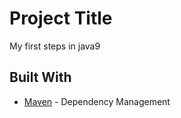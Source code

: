 # Project Title

My first steps in java9


## Built With

* [Maven](https://maven.apache.org/) - Dependency Management



